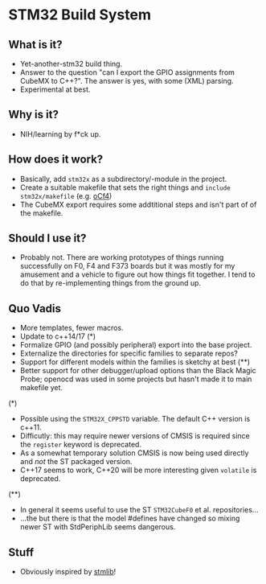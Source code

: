 # STM32 Build System
## What is it?
- Yet-another-stm32 build thing.
- Answer to the question "can I export the GPIO assignments from CubeMX to C++?". The answer is yes, with some (XML) parsing.
- Experimental at best.

## Why is it?
- NIH/learning by f\*ck up.

## How does it work?
- Basically, add `stm32x` as a subdirectory/-module in the project.
- Create a suitable makefile that sets the right things and `include stm32x/makefile` (e.g. [oCf4](https://github.com/patrickdowling/oCf4))
- The CubeMX export requires some addtitional steps and isn't part of of the makefile.

## Should I use it?
- Probably not. There are working prototypes of things running successfully on F0, F4 and F373 boards but it was mostly for my amusement and a vehicle to figure out how things fit together. I tend to do that by re-implementing things from the ground up.

## Quo Vadis
- More templates, fewer macros.
- Update to c++14/17 (\*)
- Formalize GPIO (and possibly peripheral) export into the base project.
- Externalize the directories for specific families to separate repos?
- Support for different models within the families is sketchy at best (\*\*)
- Better support for other debugger/upload options than the Black Magic Probe; openocd was used in some projects but hasn't made it to main makefile yet.

(\*)
- Possible using the `STM32X_CPPSTD` variable. The default C++ version is c++11.
- Difficutly: this may require newer versions of CMSIS is required since the `register` keyword is deprecated.
- As a somewhat temporary solution CMSIS is now being used directly and _not_ the ST packaged version.
- C++17 seems to work, C++20 will be more interesting given `volatile` is deprecated.

(\*\*)
- In general it seems useful to use the ST `STM32CubeF0` et al. repositories...
- ...the but there is that the model #defines have changed so mixing newer ST with StdPeriphLib seems dangerous.

## Stuff
- Obviously inspired by [stmlib](https://github.com/pichenettes/stmlib)!
